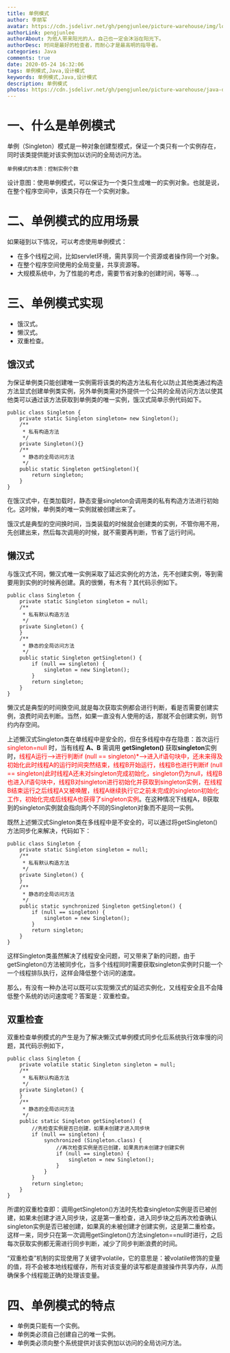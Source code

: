 ```yaml
---
title: 单例模式
author: 李朋军
avatar: https://cdn.jsdelivr.net/gh/pengjunlee/picture-warehouse/img/logo.jpg
authorLink: pengjunlee
authorAbout: 为他人带来阳光的人，自己也一定会沐浴在阳光下。
authorDesc: 时间是最好的检查者，而耐心才是最高明的指导者。
categories: Java
comments: true
date: 2020-05-24 16:32:06
tags: 单例模式,Java,设计模式
keywords: 单例模式,Java,设计模式
description: 单例模式
photos: https://cdn.jsdelivr.net/gh/pengjunlee/picture-warehouse/java-design-pattern/design-pattern21.png
---
```

# 一、什么是单例模式

单例（Singleton）模式是一种对象创建型模式，保证一个类只有一个实例存在，同时该类提供能对该实例加以访问的全局访问方法。

`单例模式的本质：控制实例个数`

设计意图：使用单例模式，可以保证为一个类只生成唯一的实例对象。也就是说，在整个程序空间中，该类只存在一个实例对象。 

# 二、单例模式的应用场景

如果碰到以下情况，可以考虑使用单例模式：

- 在多个线程之间，比如servlet环境，需共享同一个资源或者操作同一个对象。
- 在整个程序空间使用的全局变量，共享资源等。
- 大规模系统中，为了性能的考虑，需要节省对象的创建时间，等等...。  

# 三、单例模式实现

- 饿汉式。
- 懒汉式。
- 双重检查。 

## 饿汉式 
为保证单例类只能创建唯一实例需将该类的构造方法私有化以防止其他类通过构造方法显式创建单例类实例，另外单例类需对外提供一个公共的全局访问方法以使其他类可以通过该方法获取到单例类的唯一实例，饿汉式简单示例代码如下。 

	public class Singleton {
	    private static Singleton singleton= new Singleton();
	    /**
	     * 私有构造方法
	     */
	    private Singleton(){}
	    /**
	     * 静态的全局访问方法
	     */
	    public static Singleton getSingleton(){
	        return singleton;
	    }
	}

在饿汉式中，在类加载时，静态变量singleton会调用类的私有构造方法进行初始化。这时候，单例类的唯一实例就被创建出来了。

饿汉式是典型的空间换时间，当类装载的时候就会创建类的实例，不管你用不用，先创建出来，然后每次调用的时候，就不需要再判断，节省了运行时间。

## 懒汉式
与饿汉式不同，懒汉式唯一实例采取了延迟实例化的方法，先不创建实例，等到需要用到实例的时候再创建。真的很懒，有木有？其代码示例如下。

	public class Singleton {
		private static Singleton singleton = null;
		/**
		 * 私有默认构造方法
		 */
		private Singleton() {
		}
		/**
		 * 静态的全局访问方法
		 */
		public static Singleton getSingleton() {
			if (null == singleton) {
				singleton = new Singleton();
			}
			return singleton;
		}
	}

懒汉式是典型的时间换空间,就是每次获取实例都会进行判断，看是否需要创建实例，浪费时间去判断。当然，如果一直没有人使用的话，那就不会创建实例，则节约内存空间。

上述懒汉式Singleton类在单线程中是安全的，但在多线程中存在隐患：首次运行<font color='red'> singleton=null </font>时，当有线程 **A、B** 需调用 **getSingleton()** 获取**singleton**实例时，<font color='red'>线程A运行-->进行判断if (null == singleton)*-->进入if语句块中，还未来得及初始化此时线程A的运行时间突然结束，线程B开始运行，线程B也进行判断if (null == singleton)此时线程A还未对singleton完成初始化，singleton仍为null，线程B也进入if语句块中，线程B对singleton进行初始化并获取到singleton实例，在线程B结束运行之后线程A又被唤醒，线程A继续执行它之前未完成的singleton初始化工作，初始化完成后线程A也获得了singleton实例</font>。在这种情况下线程A，B获取到的singleton实例就会指向两个不同的Singleton对象而不是同一实例。

既然上述懒汉式Singleton类在多线程中是不安全的，可以通过将getSingleton()方法同步化来解决，代码如下：

	public class Singleton {
		private static Singleton singleton = null;
		/**
		 * 私有默认构造方法
		 */
		private Singleton() {
		}
		/**
		 * 静态的全局访问方法
		 */
		public static synchronized Singleton getSingleton() {
			if (null == singleton) {
				singleton = new Singleton();
			}
			return singleton;
		}
	}

这样Singleton类虽然解决了线程安全问题，可又带来了新的问题，由于getSingleton()方法被同步化，当多个线程同时需要获取singleton实例时只能一个一个线程排队执行，这样会降低整个访问的速度。

那么，有没有一种办法可以既可以实现懒汉式的延迟实例化，又线程安全且不会降低整个系统的访问速度呢？答案是：双重检查。

## 双重检查
双重检查单例模式的产生是为了解决懒汉式单例模式同步化后系统执行效率慢的问题，其代码示例如下，

	public class Singleton {
		private volatile static Singleton singleton = null;
		/**
		 * 私有默认构造方法
		 */
		private Singleton() {
		}
		/**
		 * 静态的全局访问方法
		 */
		public static Singleton getSingleton() {
			//先检查实例是否已创建，如果未创建才进入同步块
			if (null == singleton) {
				synchronized (Singleton.class) {
					//再次检查实例是否已创建，如果真的未创建才创建实例
					if (null == singleton) { 
						singleton = new Singleton();
					}
				}
			}
			return singleton;
		}
	}

所谓的双重检查即：调用getSingleton()方法时先检查singleton实例是否已被创建，如果未创建才进入同步块，这是第一重检查，进入同步块之后再次检查确认singleton实例是否已被创建，如果真的未被创建才创建实例，这是第二重检查。这样一来，同步只在第一次调用getSingleton()方法singleton==null时进行，之后每次获取实例都无需进行同步判断，减少了同步判断浪费的时间。

“双重检查”机制的实现使用了关键字volatile，它的意思是：被volatile修饰的变量的值，将不会被本地线程缓存，所有对该变量的读写都是直接操作共享内存，从而确保多个线程能正确的处理该变量。

# 四、单例模式的特点

+ 单例类只能有一个实例。
+ 单例类必须自己创建自己的唯一实例。
+ 单例类必须向整个系统提供对该实例加以访问的全局访问方法。  
